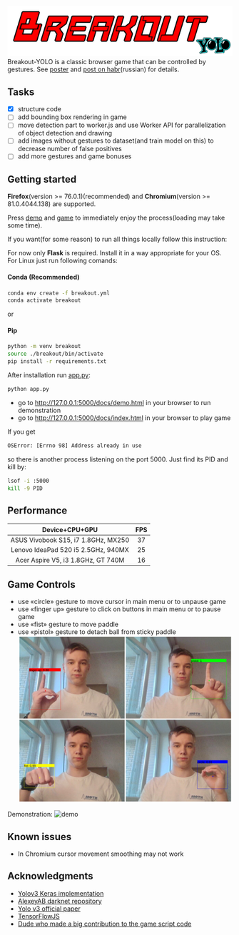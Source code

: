 ![logo](https://github.com/vovaf709/Breakout-YOLO/blob/master/docs/images/logo_yolo.png)  
Breakout-YOLO is a classic browser game that can be controlled by gestures. See [poster](https://github.com/vovaf709/Breakout-YOLO/blob/master/YOLO.pdf) and [post on habr](https://habr.com/ru/post/507562/)(russian) for details.
## Tasks
- [x] structure code
- [ ] add bounding box rendering in game
- [ ] move detection part to worker.js and use Worker API for parallelization of object detection and drawing
- [ ] add images without gestures to dataset(and train model on this) to decrease number of false positives
- [ ] add more gestures and game bonuses 

## Getting started
**Firefox**(version >= 76.0.1)(recommended) and **Chromium**(version >= 81.0.4044.138) are supported.

Press [demo](https://vovaf709.github.io/Breakout-YOLO/demo.html) and [game](https://vovaf709.github.io/Breakout-YOLO/) to immediately enjoy the process(loading may take some time).

If you want(for some reason) to run all things locally follow this instruction:

For now only **Flask** is required. Install it in a way appropriate for your OS.
For Linux just run following comands:
#### Conda (Recommended)
```bash
conda env create -f breakout.yml  
conda activate breakout  
```
or  
#### Pip
```bash
python -m venv breakout  
source ./breakout/bin/activate  
pip install -r requirements.txt
```

After installation run [app.py](https://github.com/vovaf709/Breakout-YOLO/blob/master/app.py):
```bash
python app.py
```
+ go to http://127.0.0.1:5000/docs/demo.html in your browser to run demonstration 
+ go to http://127.0.0.1:5000/docs/index.html in your browser to play game  

If you get
```bash
OSError: [Errno 98] Address already in use
```

so there is another process listening on the port 5000. Just find its PID and kill by:
```bash
lsof -i :5000
kill -9 PID
```

## Performance

|              Device+CPU+GPU           |FPS |
|:-------------------------------------:|:--:|
|  ASUS Vivobook S15, i7 1.8GHz, MX250  | 37 |
|  Lenovo IdeaPad 520 i5 2.5GHz, 940MX  | 25 |
|  Acer Aspire V5, i3 1.8GHz, GT 740M   | 16 |
## Game Controls 
+ use «circle» gesture to move cursor in main menu or to unpause game  
+ use «finger up» gesture to click on buttons in main menu or to pause game  
+ use «fist» gesture to move paddle  
+ use «pistol» gesture to detach ball from sticky paddle  
![gestures](https://github.com/vovaf709/Breakout-YOLO/blob/master/docs/images/gestures.jpeg)

Demonstration:
![demo](https://github.com/vovaf709/Breakout-YOLO/blob/master/docs/images/demo.gif)  
## Known issues
* In Chromium cursor movement smoothing may not work
## Acknowledgments
* [Yolov3 Keras implementation](https://github.com/qqwweee/keras-yolo3)
* [AlexeyAB darknet repository](https://github.com/AlexeyAB/darknet)
* [Yolo v3 official paper](https://arxiv.org/abs/1804.02767)
* [TensorFlowJS](https://github.com/tensorflow/tfjs)
* [Dude who made a big contribution to the game script code](https://github.com/MeneTelk0)




